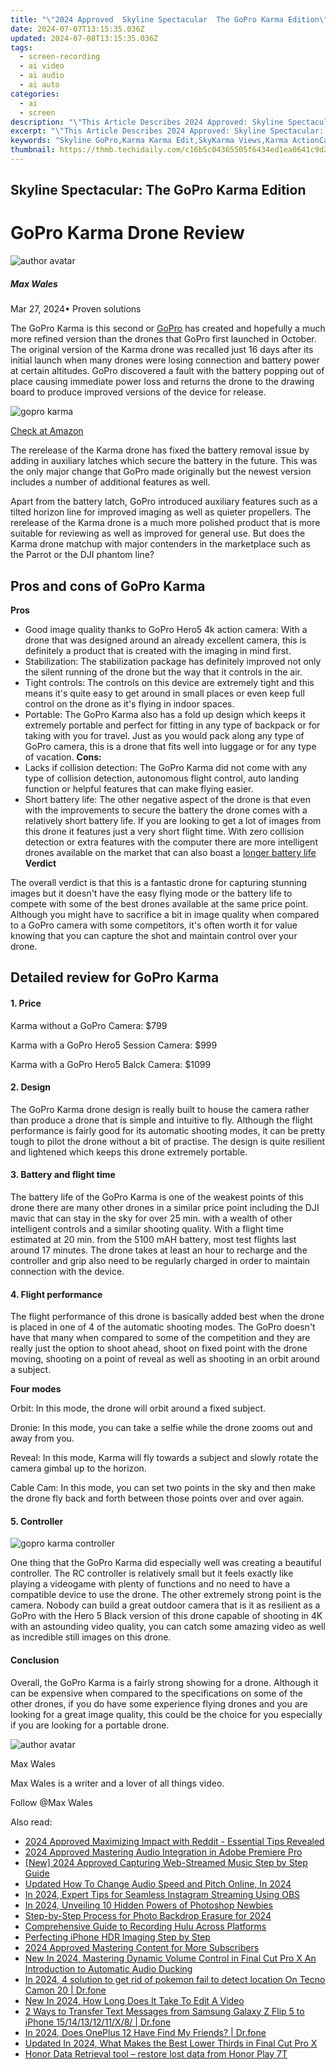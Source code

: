 ```yaml
---
title: "\"2024 Approved  Skyline Spectacular  The GoPro Karma Edition\""
date: 2024-07-07T13:15:35.036Z
updated: 2024-07-08T13:15:35.036Z
tags: 
  - screen-recording
  - ai video
  - ai audio
  - ai auto
categories: 
  - ai
  - screen
description: "\"This Article Describes 2024 Approved: Skyline Spectacular: The GoPro Karma Edition\""
excerpt: "\"This Article Describes 2024 Approved: Skyline Spectacular: The GoPro Karma Edition\""
keywords: "Skyline GoPro,Karma Karma Edit,SkyKarma Views,Karma ActionCam,Spectacular Karma,Karma CityLights,HighAltitude Karma"
thumbnail: https://thmb.techidaily.com/c16b5c04365505f6434ed1ea0641c9d2b73bd5daa2ac9dfaad9bb392e5876080.jpg
---
```


## Skyline Spectacular: The GoPro Karma Edition

# GoPro Karma Drone Review

![author avatar](https://images.wondershare.com/filmora/article-images/max-wales-author.jpg)

##### Max Wales

 Mar 27, 2024• Proven solutions

 The GoPro Karma is this second or [GoPro](https://tools.techidaily.com/wondershare/filmora/download/) has created and hopefully a much more refined version than the drones that GoPro first launched in October. The original version of the Karma drone was recalled just 16 days after its initial launch when many drones were losing connection and battery power at certain altitudes. GoPro discovered a fault with the battery popping out of place causing immediate power loss and returns the drone to the drawing board to produce improved versions of the device for release.

![gopro karma](https://images.wondershare.com/filmora/article-images/gopro-karma.jpg)

[Check at Amazon](https://www.amazon.com/gp/product/B01N5V4HKQ/ref=as%5Fli%5Ftl?ie=UTF8&tag=vs-flora-20&camp=1789&creative=9325&linkCode=as2&creativeASIN=B01N5V4HKQ&linkId=62a69de1ac6675d917158fa1421eceee)

 The rerelease of the Karma drone has fixed the battery removal issue by adding in auxiliary latches which secure the battery in the future. This was the only major change that GoPro made originally but the newest version includes a number of additional features as well.

 Apart from the battery latch, GoPro introduced auxiliary features such as a tilted horizon line for improved imaging as well as quieter propellers. The rerelease of the Karma drone is a much more polished product that is more suitable for reviewing as well as improved for general use. But does the Karma drone matchup with major contenders in the marketplace such as the Parrot or the DJI phantom line?

## Pros and cons of GoPro Karma

**Pros**

* Good image quality thanks to GoPro Hero5 4k action camera: With a drone that was designed around an already excellent camera, this is definitely a product that is created with the imaging in mind first.
* Stabilization: The stabilization package has definitely improved not only the silent running of the drone but the way that it controls in the air.
* Tight controls: The controls on this device are extremely tight and this means it's quite easy to get around in small places or even keep full control on the drone as it's flying in indoor spaces.
* Portable: The GoPro Karma also has a fold up design which keeps it extremely portable and perfect for fitting in any type of backpack or for taking with you for travel. Just as you would pack along any type of GoPro camera, this is a drone that fits well into luggage or for any type of vacation.
 **Cons:**
* Lacks if collision detection: The GoPro Karma did not come with any type of collision detection, autonomous flight control, auto landing function or helpful features that can make flying easier.
* Short battery life: The other negative aspect of the drone is that even with the improvements to secure the battery the drone comes with a relatively short battery life. If you are looking to get a lot of images from this drone it features just a very short flight time. With zero collision detection or extra features with the computer there are more intelligent drones available on the market that can also boast a [longer battery life](https://tools.techidaily.com/wondershare/filmora/download/)
**Verdict**

 The overall verdict is that this is a fantastic drone for capturing stunning images but it doesn't have the easy flying mode or the battery life to compete with some of the best drones available at the same price point. Although you might have to sacrifice a bit in image quality when compared to a GoPro camera with some competitors, it's often worth it for value knowing that you can capture the shot and maintain control over your drone.

## Detailed review for GoPro Karma

#### 1\.  Price

 Karma without a GoPro Camera: $799

 Karma with a GoPro Hero5 Session Camera: $999

 Karma with a GoPro Hero5 Balck Camera: $1099

#### 2\.  Design

 The GoPro Karma drone design is really built to house the camera rather than produce a drone that is simple and intuitive to fly. Although the flight performance is fairly good for its automatic shooting modes, it can be pretty tough to pilot the drone without a bit of practise. The design is quite resilient and lightened which keeps this drone extremely portable.

#### 3\.  Battery and flight time

 The battery life of the GoPro Karma is one of the weakest points of this drone there are many other drones in a similar price point including the DJI mavic that can stay in the sky for over 25 min. with a wealth of other intelligent controls and a similar shooting quality. With a flight time estimated at 20 min. from the 5100 mAH battery, most test flights last around 17 minutes. The drone takes at least an hour to recharge and the controller and grip also need to be regularly charged in order to maintain connection with the device.

#### 4\.  Flight performance

 The flight performance of this drone is basically added best when the drone is placed in one of 4 of the automatic shooting modes. The GoPro doesn't have that many when compared to some of the competition and they are really just the option to shoot ahead, shoot on fixed point with the drone moving, shooting on a point of reveal as well as shooting in an orbit around a subject.

**Four modes**

 Orbit: In this mode, the drone will orbit around a fixed subject.

 Dronie: In this mode, you can take a selfie while the drone zooms out and away from you.

 Reveal: In this mode, Karma will fly towards a subject and slowly rotate the camera gimbal up to the horizon.

 Cable Cam: In this mode, you can set two points in the sky and then make the drone fly back and forth between those points over and over again.

#### 5\.  Controller

![gopro karma controller](https://images.wondershare.com/filmora/article-images/gopro-karma-controller.jpg)

 One thing that the GoPro Karma did especially well was creating a beautiful controller. The RC controller is relatively small but it feels exactly like playing a videogame with plenty of functions and no need to have a compatible device to use the drone. The other extremely strong point is the camera. Nobody can build a great outdoor camera that is it as resilient as a GoPro with the Hero 5 Black version of this drone capable of shooting in 4K with an astounding video quality, you can catch some amazing video as well as incredible still images on this drone.

#### Conclusion

Overall, the GoPro Karma is a fairly strong showing for a drone. Although it can be expensive when compared to the specifications on some of the other drones, if you do have some experience flying drones and you are looking for a great image quality, this could be the choice for you especially if you are looking for a portable drone.

![author avatar](https://images.wondershare.com/filmora/article-images/max-wales-author.jpg)

Max Wales

Max Wales is a writer and a lover of all things video.

Follow @Max Wales


<ins class="adsbygoogle"
     style="display:block"
     data-ad-format="autorelaxed"
     data-ad-client="ca-pub-7571918770474297"
     data-ad-slot="1223367746"></ins>



<ins class="adsbygoogle"
     style="display:block"
     data-ad-client="ca-pub-7571918770474297"
     data-ad-slot="8358498916"
     data-ad-format="auto"
     data-full-width-responsive="true"></ins>


<span class="atpl-alsoreadstyle">Also read:</span>
<div><ul>
<li><a href="https://fox-info.techidaily.com/2024-approved-maximizing-impact-with-reddit-essential-tips-revealed/"><u>2024 Approved  Maximizing Impact with Reddit - Essential Tips Revealed</u></a></li>
<li><a href="https://fox-info.techidaily.com/2024-approved-mastering-audio-integration-in-adobe-premiere-pro/"><u>2024 Approved  Mastering Audio Integration in Adobe Premiere Pro</u></a></li>
<li><a href="https://digital-screen-recording.techidaily.com/new-2024-approved-capturing-web-streamed-music-step-by-step-guide/"><u>[New] 2024 Approved  Capturing Web-Streamed Music  Step by Step Guide</u></a></li>
<li><a href="https://audio-editing.techidaily.com/updated-how-to-change-audio-speed-and-pitch-online-in-2024/"><u>Updated How To Change Audio Speed and Pitch Online, In 2024</u></a></li>
<li><a href="https://visual-screen-recording.techidaily.com/in-2024-expert-tips-for-seamless-instagram-streaming-using-obs/"><u>In 2024, Expert Tips for Seamless Instagram Streaming Using OBS</u></a></li>
<li><a href="https://some-tips.techidaily.com/in-2024-unveiling-10-hidden-powers-of-photoshop-newbies/"><u>In 2024, Unveiling 10 Hidden Powers of Photoshop Newbies</u></a></li>
<li><a href="https://extra-guidance.techidaily.com/step-by-step-process-for-photo-backdrop-erasure-for-2024/"><u>Step-by-Step Process for Photo Backdrop Erasure for 2024</u></a></li>
<li><a href="https://screen-recording.techidaily.com/comprehensive-guide-to-recording-hulu-across-platforms/"><u>Comprehensive Guide to Recording Hulu Across Platforms</u></a></li>
<li><a href="https://extra-resources.techidaily.com/perfecting-iphone-hdr-imaging-step-by-step/"><u>Perfecting iPhone HDR Imaging  Step by Step</u></a></li>
<li><a href="https://fox-glue.techidaily.com/2024-approved-mastering-content-for-more-subscribers/"><u>2024 Approved  Mastering Content for More Subscribers</u></a></li>
<li><a href="https://audio-editing.techidaily.com/new-in-2024-mastering-dynamic-volume-control-in-final-cut-pro-x-an-introduction-to-automatic-audio-ducking/"><u>New In 2024, Mastering Dynamic Volume Control in Final Cut Pro X An Introduction to Automatic Audio Ducking</u></a></li>
<li><a href="https://android-pokemon-go.techidaily.com/in-2024-4-solution-to-get-rid-of-pokemon-fail-to-detect-location-on-tecno-camon-20-drfone-by-drfone-virtual-android/"><u>In 2024, 4 solution to get rid of pokemon fail to detect location On Tecno Camon 20 | Dr.fone</u></a></li>
<li><a href="https://ai-editing-video.techidaily.com/new-in-2024-how-long-does-it-take-to-edit-a-video/"><u>New In 2024, How Long Does It Take To Edit A Video</u></a></li>
<li><a href="https://blog-min.techidaily.com/2-ways-to-transfer-text-messages-from-samsung-galaxy-z-flip-5-to-iphone-1514131211x8-drfone-by-drfone-transfer-from-android-transfer-from-android/"><u>2 Ways to Transfer Text Messages from Samsung Galaxy Z Flip 5 to iPhone 15/14/13/12/11/X/8/ | Dr.fone</u></a></li>
<li><a href="https://location-social.techidaily.com/in-2024-does-oneplus-12-have-find-my-friends-drfone-by-drfone-virtual-android/"><u>In 2024, Does OnePlus 12 Have Find My Friends? | Dr.fone</u></a></li>
<li><a href="https://ai-driven-video-production.techidaily.com/updated-in-2024-what-makes-the-best-lower-thirds-in-final-cut-pro-x/"><u>Updated In 2024, What Makes the Best Lower Thirds in Final Cut Pro X</u></a></li>
<li><a href="https://phone-solutions.techidaily.com/honor-data-retrieval-tool-restore-lost-data-from-honor-play-7t-by-fonelab-android-recover-data/"><u>Honor Data Retrieval tool – restore lost data from Honor Play 7T</u></a></li>
</ul></div>
